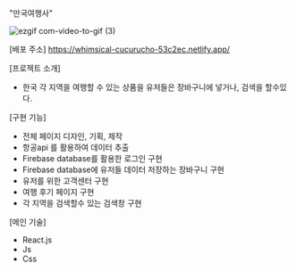 


  "만국여행사"
  
![ezgif com-video-to-gif (3)](https://user-images.githubusercontent.com/115339701/232436453-456baf03-132e-479b-921c-99bc6af62c3c.gif)


 [배포 주소]
  https://whimsical-cucurucho-53c2ec.netlify.app/

 [프로젝트 소개]
  - 한국 각 지역을 여행할 수 있는 상품을 유저들은 장바구니에 넣거나, 검색을 할수있다.
  
 [구현 기능]
  - 전체 페이지 디자인, 기획, 제작 
  - 항공api 를 활용하여 데이터 추출
  - Firebase database를 활용한 로그인 구현
  - Firebase database에 유저들 데이터 저장하는 장바구니 구현
  - 유저를 위한 고객센터 구현
  - 여행 후기 페이지 구현
  - 각 지역을 검색할수 있는 검색창 구현

 [메인 기술]
  - React.js
  - Js
  - Css

  

